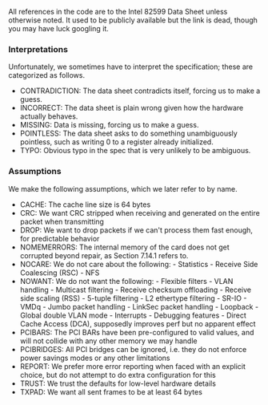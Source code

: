 All references in the code are to the Intel 82599 Data Sheet unless otherwise noted.
It used to be publicly available but the link is dead, though you may have luck googling it.

### Interpretations

Unfortunately, we sometimes have to interpret the specification; these are categorized as follows.

- CONTRADICTION: The data sheet contradicts itself, forcing us to make a guess.
- INCORRECT: The data sheet is plain wrong given how the hardware actually behaves.
- MISSING: Data is missing, forcing us to make a guess.
- POINTLESS: The data sheet asks to do something unambiguously pointless, such as writing 0 to a register already initialized.
- TYPO: Obvious typo in the spec that is very unlikely to be ambiguous.


### Assumptions

We make the following assumptions, which we later refer to by name.

- CACHE: The cache line size is 64 bytes
- CRC: We want CRC stripped when receiving and generated on the entire packet when transmitting
- DROP: We want to drop packets if we can't process them fast enough, for predictable behavior
- NOMEMERRORS: The internal memory of the card does not get corrupted beyond repair, as Section 7.14.1 refers to.
- NOCARE: We do not care about the following:
        - Statistics
        - Receive Side Coalescing (RSC)
        - NFS
- NOWANT: We do not want the following:
        - Flexible filters
        - VLAN handling
        - Multicast filtering
        - Receive checksum offloading
        - Receive side scaling (RSS)
        - 5-tuple filtering
        - L2 ethertype filtering
        - SR-IO
        - VMDq
        - Jumbo packet handling
        - LinkSec packet handling
        - Loopback
        - Global double VLAN mode
        - Interrupts
        - Debugging features
        - Direct Cache Access (DCA), supposedly improves perf but no apparent effect
- PCIBARS: The PCI BARs have been pre-configured to valid values, and will not collide with any other memory we may handle
- PCIBRIDGES: All PCI bridges can be ignored, i.e. they do not enforce power savings modes or any other limitations
- REPORT: We prefer more error reporting when faced with an explicit choice, but do not attempt to do extra configuration for this
- TRUST: We trust the defaults for low-level hardware details
- TXPAD: We want all sent frames to be at least 64 bytes
